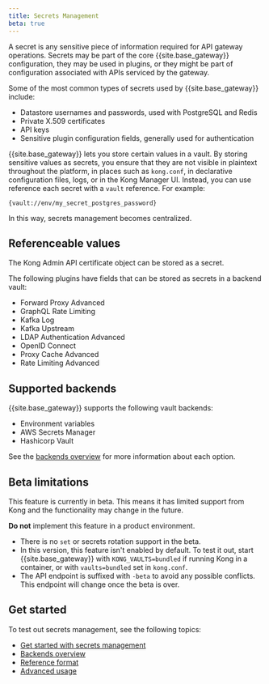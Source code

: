 ```yaml
---
title: Secrets Management
beta: true
---
```


A secret is any sensitive piece of information required for API gateway
operations. Secrets may be part of the core {{site.base_gateway}} configuration,
they may be used in plugins, or they might be part of configuration associated
with APIs serviced by the gateway.

Some of the most common types of secrets used by {{site.base_gateway}} include:

* Datastore usernames and passwords, used with PostgreSQL and Redis
* Private X.509 certificates
* API keys
* Sensitive plugin configuration fields, generally used for authentication

{{site.base_gateway}} lets you store certain values in a vault.
By storing sensitive values as secrets, you ensure that they are not
visible in plaintext throughout the platform, in places such as `kong.conf`,
in declarative configuration files, logs, or in the Kong Manager UI. Instead,
you can use reference each secret with a `vault` reference. For example:

```
{vault://env/my_secret_postgres_password}
```

In this way, secrets management becomes centralized.

## Referenceable values

The Kong Admin API certificate object can be stored as a secret.

The following plugins have fields that can be stored as secrets in a backend
vault:

* Forward Proxy Advanced
* GraphQL Rate Limiting
* Kafka Log
* Kafka Upstream
* LDAP Authentication Advanced
* OpenID Connect
* Proxy Cache Advanced
* Rate Limiting Advanced

## Supported backends

{{site.base_gateway}} supports the following vault backends:
* Environment variables
* AWS Secrets Manager
* Hashicorp Vault

See the [backends overview](/gateway/{{page.kong_version}}/plan-and-deploy/security/secrets-management/backends/)
for more information about each option.

## Beta limitations

This feature is currently in beta. This means it has limited support from
Kong and the functionality may change in the future.

**Do not** implement this feature in a product environment.

* There is no `set` or secrets rotation support in the beta.
* In this version, this feature isn't enabled by default. To test it out, start
{{site.base_gateway}} with `KONG_VAULTS=bundled` if running Kong in a container,
or with `vaults=bundled` set in `kong.conf`.
* The API endpoint is suffixed with `-beta` to avoid any possible conflicts. This
endpoint will change once the beta is over.

## Get started

To test out secrets management, see the following topics:
* [Get started with secrets management](/gateway/{{page.kong_version}}/plan-and-deploy/security/secrets-management/getting-started/)
* [Backends overview](/gateway/{{page.kong_version}}/plan-and-deploy/security/secrets-management/backends/)
* [Reference format](/gateway/{{page.kong_version}}/plan-and-deploy/security/secrets-management/reference-format/)
* [Advanced usage](/gateway/{{page.kong_version}}/plan-and-deploy/security/secrets-management/advanced-usage/)
